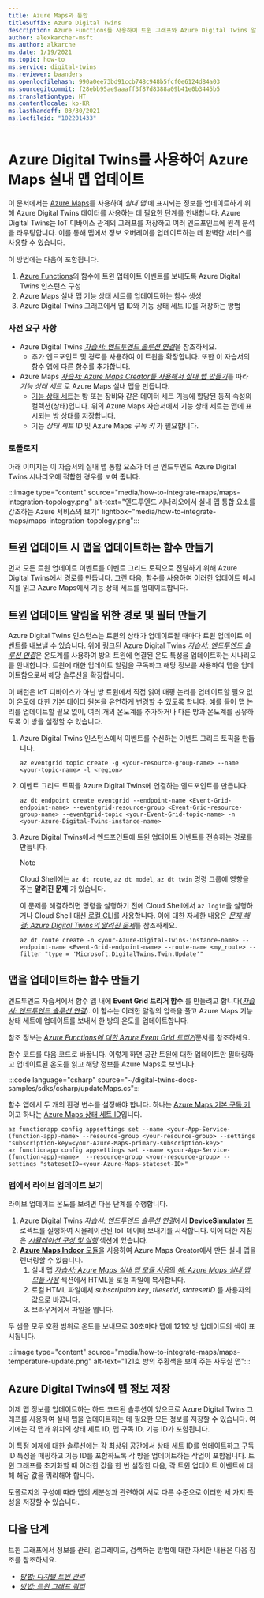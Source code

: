 ```yaml
---
title: Azure Maps와 통합
titleSuffix: Azure Digital Twins
description: Azure Functions를 사용하여 트윈 그래프와 Azure Digital Twins 알림으로 Azure Maps 실내 맵을 업데이트할 수 있는 함수를 만드는 방법을 참조하세요.
author: alexkarcher-msft
ms.author: alkarche
ms.date: 1/19/2021
ms.topic: how-to
ms.service: digital-twins
ms.reviewer: baanders
ms.openlocfilehash: 990a0ee73bd91ccb748c948b5fcf0e6124d84a03
ms.sourcegitcommit: f28ebb95ae9aaaff3f87d8388a09b41e0b3445b5
ms.translationtype: HT
ms.contentlocale: ko-KR
ms.lasthandoff: 03/30/2021
ms.locfileid: "102201433"
---
```

# <a name="use-azure-digital-twins-to-update-an-azure-maps-indoor-map"></a>Azure Digital Twins를 사용하여 Azure Maps 실내 맵 업데이트

이 문서에서는 [Azure Maps](../azure-maps/about-azure-maps.md)를 사용하여 *실내 맵* 에 표시되는 정보를 업데이트하기 위해 Azure Digital Twins 데이터를 사용하는 데 필요한 단계를 안내합니다. Azure Digital Twins는 IoT 디바이스 관계의 그래프를 저장하고 여러 엔드포인트에 원격 분석을 라우팅합니다. 이를 통해 맵에서 정보 오버레이를 업데이트하는 데 완벽한 서비스를 사용할 수 있습니다.

이 방법에는 다음이 포함됩니다.

1. [Azure Functions](../azure-functions/functions-overview.md)의 함수에 트윈 업데이트 이벤트를 보내도록 Azure Digital Twins 인스턴스 구성
2. Azure Maps 실내 맵 기능 상태 세트를 업데이트하는 함수 생성
3. Azure Digital Twins 그래프에서 맵 ID와 기능 상태 세트 ID를 저장하는 방법

### <a name="prerequisites"></a>사전 요구 사항

* Azure Digital Twins [*자습서: 엔드투엔드 솔루션 연결*](./tutorial-end-to-end.md)을 참조하세요.
    * 추가 엔드포인트 및 경로를 사용하여 이 트윈을 확장합니다. 또한 이 자습서의 함수 앱에 다른 함수를 추가합니다. 
* Azure Maps [*자습서: Azure Maps Creator를 사용해서 실내 맵 만들기*](../azure-maps/tutorial-creator-indoor-maps.md)를 따라  *기능 상태 세트* 로 Azure Maps 실내 맵을 만듭니다.
    * [기능 상태 세트](../azure-maps/creator-indoor-maps.md#feature-statesets)는 방 또는 장비와 같은 데이터 세트 기능에 할당된 동적 속성의 컬렉션(상태)입니다. 위의 Azure Maps 자습서에서 기능 상태 세트는 맵에 표시되는 방 상태를 저장합니다.
    * 기능 *상태 세트 ID* 및 Azure Maps *구독 키* 가 필요합니다.

### <a name="topology"></a>토폴로지

아래 이미지는 이 자습서의 실내 맵 통합 요소가 더 큰 엔드투엔드 Azure Digital Twins 시나리오에 적합한 경우를 보여 줍니다.

:::image type="content" source="media/how-to-integrate-maps/maps-integration-topology.png" alt-text="엔드투엔드 시나리오에서 실내 맵 통합 요소를 강조하는 Azure 서비스의 보기" lightbox="media/how-to-integrate-maps/maps-integration-topology.png":::

## <a name="create-a-function-to-update-a-map-when-twins-update"></a>트윈 업데이트 시 맵을 업데이트하는 함수 만들기

먼저 모든 트윈 업데이트 이벤트를 이벤트 그리드 토픽으로 전달하기 위해 Azure Digital Twins에서 경로를 만듭니다. 그런 다음, 함수를 사용하여 이러한 업데이트 메시지를 읽고 Azure Maps에서 기능 상태 세트를 업데이트합니다. 

## <a name="create-a-route-and-filter-to-twin-update-notifications"></a>트윈 업데이트 알림을 위한 경로 및 필터 만들기

Azure Digital Twins 인스턴스는 트윈의 상태가 업데이트될 때마다 트윈 업데이트 이벤트를 내보낼 수 있습니다. 위에 링크된 Azure Digital Twins [*자습서: 엔드투엔드 솔루션 연결*](./tutorial-end-to-end.md)은 온도계를 사용하여 방의 트윈에 연결된 온도 특성을 업데이트하는 시나리오를 안내합니다. 트윈에 대한 업데이트 알림을 구독하고 해당 정보를 사용하여 맵을 업데이트함으로써 해당 솔루션을 확장합니다.

이 패턴은 IoT 디바이스가 아닌 방 트윈에서 직접 읽어 매핑 논리를 업데이트할 필요 없이 온도에 대한 기본 데이터 원본을 유연하게 변경할 수 있도록 합니다. 예를 들어 맵 논리를 업데이트할 필요 없이, 여러 개의 온도계를 추가하거나 다른 방과 온도계를 공유하도록 이 방을 설정할 수 있습니다.

1. Azure Digital Twins 인스턴스에서 이벤트를 수신하는 이벤트 그리드 토픽을 만듭니다.
    ```azurecli-interactive
    az eventgrid topic create -g <your-resource-group-name> --name <your-topic-name> -l <region>
    ```

2. 이벤트 그리드 토픽을 Azure Digital Twins에 연결하는 엔드포인트를 만듭니다.
    ```azurecli-interactive
    az dt endpoint create eventgrid --endpoint-name <Event-Grid-endpoint-name> --eventgrid-resource-group <Event-Grid-resource-group-name> --eventgrid-topic <your-Event-Grid-topic-name> -n <your-Azure-Digital-Twins-instance-name>
    ```

3. Azure Digital Twins에서 엔드포인트에 트윈 업데이트 이벤트를 전송하는 경로를 만듭니다.

    >[!NOTE]
    >Cloud Shell에는 `az dt route`, `az dt model`, `az dt twin` 명령 그룹에 영향을 주는 **알려진 문제** 가 있습니다.
    >
    >이 문제를 해결하려면 명령을 실행하기 전에 Cloud Shell에서 `az login`을 실행하거나 Cloud Shell 대신 [로컬 CLI](/cli/azure/install-azure-cli)를 사용합니다. 이에 대한 자세한 내용은 [*문제 해결: Azure Digital Twins의 알려진 문제*](troubleshoot-known-issues.md#400-client-error-bad-request-in-cloud-shell)를 참조하세요.

    ```azurecli-interactive
    az dt route create -n <your-Azure-Digital-Twins-instance-name> --endpoint-name <Event-Grid-endpoint-name> --route-name <my_route> --filter "type = 'Microsoft.DigitalTwins.Twin.Update'"
    ```

## <a name="create-a-function-to-update-maps"></a>맵을 업데이트하는 함수 만들기

엔드투엔드 자습서에서 함수 앱 내에 **Event Grid 트리거 함수** 를 만들려고 합니다([*자습서: 엔드투엔드 솔루션 연결*](./tutorial-end-to-end.md)). 이 함수는 이러한 알림의 압축을 풀고 Azure Maps 기능 상태 세트에 업데이트를 보내서 한 방의 온도를 업데이트합니다.

참조 정보는 [*Azure Functions에 대한 Azure Event Grid 트리거*](../azure-functions/functions-bindings-event-grid-trigger.md)문서를 참조하세요.

함수 코드를 다음 코드로 바꿉니다. 이렇게 하면 공간 트윈에 대한 업데이트만 필터링하고 업데이트된 온도를 읽고 해당 정보를 Azure Maps로 보냅니다.

:::code language="csharp" source="~/digital-twins-docs-samples/sdks/csharp/updateMaps.cs":::

함수 앱에서 두 개의 환경 변수를 설정해야 합니다. 하나는 [Azure Maps 기본 구독 키](../azure-maps/quick-demo-map-app.md#get-the-primary-key-for-your-account)이고 하나는 [Azure Maps 상태 세트 ID](../azure-maps/tutorial-creator-indoor-maps.md#create-a-feature-stateset)입니다.

```azurecli-interactive
az functionapp config appsettings set --name <your-App-Service-(function-app)-name> --resource-group <your-resource-group> --settings "subscription-key=<your-Azure-Maps-primary-subscription-key>"
az functionapp config appsettings set --name <your-App-Service-(function-app)-name>  --resource-group <your-resource-group> --settings "statesetID=<your-Azure-Maps-stateset-ID>"
```

### <a name="view-live-updates-on-your-map"></a>맵에서 라이브 업데이트 보기

라이브 업데이트 온도를 보려면 다음 단계를 수행합니다.

1. Azure Digital Twins [*자습서: 엔드투엔드 솔루션 연결*](tutorial-end-to-end.md)에서 **DeviceSimulator** 프로젝트를 실행하여 시뮬레이션된 IoT 데이터 보내기를 시작합니다. 이에 대한 지침은 [*시뮬레이션 구성 및 실행*](././tutorial-end-to-end.md#configure-and-run-the-simulation) 섹션에 있습니다.
2. [**Azure Maps Indoor** 모듈](../azure-maps/how-to-use-indoor-module.md)을 사용하여 Azure Maps Creator에서 만든 실내 맵을 렌더링할 수 있습니다.
    1. 실내 맵 [*자습서: Azure Maps 실내 맵 모듈 사용*](../azure-maps/how-to-use-indoor-module.md)의 [*예: Azure Maps 실내 맵 모듈 사용*](../azure-maps/how-to-use-indoor-module.md#example-use-the-indoor-maps-module) 섹션에서 HTML을 로컬 파일에 복사합니다.
    1. 로컬 HTML 파일에서 *subscription key*, *tilesetId*, *statesetID* 를 사용자의 값으로 바꿉니다.
    1. 브라우저에서 파일을 엽니다.

두 샘플 모두 호환 범위로 온도를 보내므로 30초마다 맵에 121호 방 업데이트의 색이 표시됩니다.

:::image type="content" source="media/how-to-integrate-maps/maps-temperature-update.png" alt-text="121호 방의 주황색을 보여 주는 사무실 맵":::

## <a name="store-your-maps-information-in-azure-digital-twins"></a>Azure Digital Twins에 맵 정보 저장

이제 맵 정보를 업데이트하는 하드 코드된 솔루션이 있으므로 Azure Digital Twins 그래프를 사용하여 실내 맵을 업데이트하는 데 필요한 모든 정보를 저장할 수 있습니다. 여기에는 각 맵과 위치의 상태 세트 ID, 맵 구독 ID, 기능 ID가 포함됩니다. 

이 특정 예제에 대한 솔루션에는 각 최상위 공간에서 상태 세트 ID를 업데이트하고 구독 ID 특성을 매핑하고 기능 ID를 포함하도록 각 방을 업데이트하는 작업이 포함됩니다. 트윈 그래프를 초기화할 때 이러한 값을 한 번 설정한 다음, 각 트윈 업데이트 이벤트에 대해 해당 값을 쿼리해야 합니다.

토폴로지의 구성에 따라 맵의 세분성과 관련하여 서로 다른 수준으로 이러한 세 가지 특성을 저장할 수 있습니다.

## <a name="next-steps"></a>다음 단계

트윈 그래프에서 정보를 관리, 업그레이드, 검색하는 방법에 대한 자세한 내용은 다음 참조를 참조하세요.

* [*방법: 디지털 트윈 관리*](./how-to-manage-twin.md)
* [*방법: 트윈 그래프 쿼리*](./how-to-query-graph.md)
